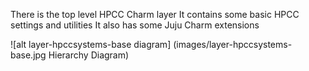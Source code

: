 There is the top level HPCC Charm layer
It contains some basic HPCC settings and utilities
It also has some Juju Charm extensions

![alt layer-hpccsystems-base diagram] (images/layer-hpccsystems-base.jpg Hierarchy Diagram)
